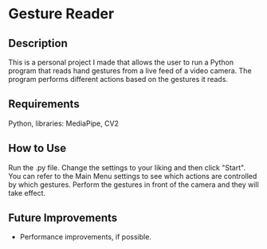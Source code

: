 # Gesture Reader
## Description
This is a personal project I made that allows the user to run a Python program that reads hand gestures from a live feed of a video camera. The program performs different actions based on the gestures it reads.
## Requirements
Python, libraries: MediaPipe, CV2
## How to Use
Run the .py file. Change the settings to your liking and then click "Start". You can refer to the Main Menu settings to see which actions are controlled by which gestures. Perform the gestures in front of the camera and they will take effect.
## Future Improvements
- Performance improvements, if possible.

